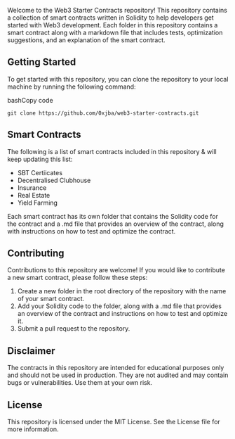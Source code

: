 
Welcome to the Web3 Starter Contracts repository! This repository contains a collection of smart contracts written in Solidity to help developers get started with Web3 development. Each folder in this repository contains a smart contract along with a markdown file that includes tests, optimization suggestions, and an explanation of the smart contract.

## Getting Started

To get started with this repository, you can clone the repository to your local machine by running the following command:

bashCopy code

`git clone https://github.com/0xjba/web3-starter-contracts.git` 

## Smart Contracts

The following is a list of smart contracts included in this repository & will keep updating this list:

-   SBT Certiicates
-   Decentralised Clubhouse
-   Insurance
-   Real Estate
-   Yield Farming

Each smart contract has its own folder that contains the Solidity code for the contract and a .md file that provides an overview of the contract, along with instructions on how to test and optimize the contract.

## Contributing

Contributions to this repository are welcome! If you would like to contribute a new smart contract, please follow these steps:

1.  Create a new folder in the root directory of the repository with the name of your smart contract.
2.  Add your Solidity code to the folder, along with a .md file that provides an overview of the contract and instructions on how to test and optimize it.
3.  Submit a pull request to the repository.

## Disclaimer

The contracts in this repository are intended for educational purposes only and should not be used in production. They are not audited and may contain bugs or vulnerabilities. Use them at your own risk.

## License

This repository is licensed under the MIT License. See the License file for more information.
